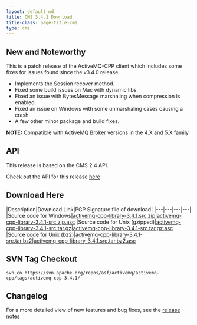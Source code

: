 ```yaml
---
layout: default_md
title: CMS 3.4.1 Download
title-class: page-title-cms
type: cms
---
```


New and Noteworthy
------------------

This is a patch release of the ActiveMQ-CPP client which includes some fixes for issues found since the v3.4.0 release.

*   Implements the Session recover method.
*   Fixed some build issues on Mac with dynamic libs.
*   Fixed an issue with BytesMessage marshaling when compression is enabled.
*   Fixed an issue on Windows with some unmarshaling cases causing a crash.
*   A few other minor package and build fixes.

**NOTE:** Compatible with ActiveMQ Broker versions in the 4.X and 5.X family

API
---

This release is based on the CMS 2.4 API.

Check out the API for this release [here](../api_docs/activemqcpp-3.4.1/html)

Download Here
-------------

|Description|Download Link|PGP Signature file of download|
|---|---|---|---|
|Source code for Windows|[activemq-cpp-library-3.4.1.src.zip](http://archive.apache.org/dist/activemq/activemq-cpp/source/activemq-cpp-library-3.4.1-src.zip)|[activemq-cpp-library-3.4.1-src.zip.asc](http://archive.apache.org/dist/activemq/activemq-cpp/source/activemq-cpp-library-3.4.1-src.zip.asc)
|Source code for Unix (gzipped)|[activemq-cpp-library-3.4.1-src.tar.gz](http://archive.apache.org/dist/activemq/activemq-cpp/source/activemq-cpp-library-3.4.1-src.tar.gz)|[activemq-cpp-library-3.4.1-src.tar.gz.asc](http://archive.apache.org/dist/activemq/activemq-cpp/source/activemq-cpp-library-3.4.1-src.tar.gz.asc)
|Source code for Unix (bz2)|[activemq-cpp-library-3.4.1-src.tar.bz2](http://archive.apache.org/dist/activemq/activemq-cpp/source/activemq-cpp-library-3.4.1-src.tar.bz2)|[activemq-cpp-library-3.4.1.src.tar.bz2.asc](http://archive.apache.org/dist/activemq/activemq-cpp/source/activemq-cpp-library-3.4.1-src.tar.bz2.asc)

SVN Tag Checkout
----------------
```
svn co https://svn.apache.org/repos/asf/activemq/activemq-cpp/tags/activemq-cpp-3.4.1/
```

Changelog
---------

For a more detailed view of new features and bug fixes, see the [release notes](https://issues.apache.org/jira/secure/ReleaseNote.jspa?projectId=12311207&version=12316381)

